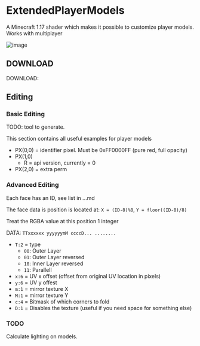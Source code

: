 # ExtendedPlayerModels
A Minecraft 1.17 shader which makes it possible to customize player models.
Works with multiplayer

![image](https://user-images.githubusercontent.com/70565775/131851851-0a27216d-7eca-48c3-aa64-cd16b85919a8.png)

## DOWNLOAD
DOWNLOAD:

## Editing
### Basic Editing
TODO: tool to generate.

This section contains all useful examples for player models
- PX(0,0) = identifier pixel. Must be 0xFF0000FF (pure red, full opacity)
- PX(1,0)
  - R = api version, currently = 0
- PX(2,0) = extra perm

### Advanced Editing
Each face has an ID, see list in ...md 

The face data is position is located at:
`X = (ID-8)%8`, `Y = floor((ID-8)/8)`

Treat the RGBA value at this position 1 integer

DATA: `TTxxxxxx yyyyyymM ccccD... ........`
- `T:2` = type 
  - `00`: Outer Layer
  - `01`: Outer Layer reversed
  - `10`: Inner Layer reversed
  - `11`: Parallell
- `x:6` = UV x offset (offset from original UV location in pixels)
- `y:6` = UV y offest 
- `m:1` = mirror texture X
- `M:1` = mirror texture Y
- `c:4` = Bitmask of which corners to fold
- `D:1` = Disables the texture (useful if you need space for something else)


### TODO
Calculate lighting on models.
